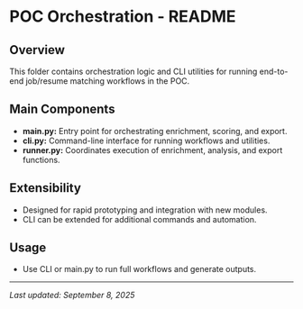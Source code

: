 # POC Orchestration - README

## Overview
This folder contains orchestration logic and CLI utilities for running end-to-end job/resume matching workflows in the POC.

## Main Components
- **main.py:** Entry point for orchestrating enrichment, scoring, and export.
- **cli.py:** Command-line interface for running workflows and utilities.
- **runner.py:** Coordinates execution of enrichment, analysis, and export functions.

## Extensibility
- Designed for rapid prototyping and integration with new modules.
- CLI can be extended for additional commands and automation.

## Usage
- Use CLI or main.py to run full workflows and generate outputs.

---

_Last updated: September 8, 2025_
